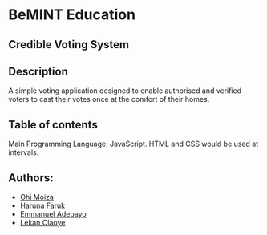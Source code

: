 # BeMINT Education
## Credible Voting System

## Description
A simple voting application designed to enable authorised and verified voters to cast their votes once at the comfort of their homes.

## Table of contents
Main Programming Language: JavaScript. HTML and CSS would be used at intervals.

## Authors:
* [Ohi Moiza](https://github.com/Ohimoiza)
* [Haruna Faruk](https://github.com/Haruna2004)
* [Emmanuel Adebayo](https://github.com/Emmanuel1321)
* [Lekan Olaoye](https://github.com/devv-leo)

